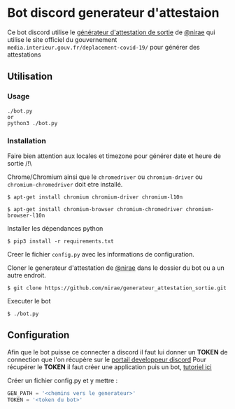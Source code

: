 # Bot discord generateur d'attestaion
Ce bot discord utilise le [générateur d'attestation de sortie](https://github.com/nirae/generateur_attestation_sortie) de [@nirae](https://github.com/nirae) qui utilise le site officiel du gouvernement `media.interieur.gouv.fr/deplacement-covid-19/` pour générer des attestations

## Utilisation
### Usage

```shell
./bot.py
or
python3 ./bot.py
```

### Installation

Faire bien attention aux locales et timezone pour générer date et heure de sortie /!\

Chrome/Chromium ainsi que le `chromedriver` ou `chromium-driver` ou `chromium-chromedriver` doit etre installé.

`$ apt-get install chromium chromium-driver chromium-l10n`

`$ apt-get install chromium-browser chromium-chromedriver chromium-browser-l10n`

Installer les dépendances python

`$ pip3 install -r requirements.txt`

Creer le fichier `config.py` avec les informations de configuration.

Cloner le generateur d'attestation de [@nirae](https://github.com/nirae) dans le dossier du bot ou a un autre endroit.

`$ git clone https://github.com/nirae/generateur_attestation_sortie.git`

Executer le bot

`$ ./bot.py`

## Configuration

Afin que le bot puisse ce connecter a discord il faut lui donner un **TOKEN** de connection que l'on récupère sur le [portail developpeur discord](https://discord.com/developers/applications)
Pour récupérer le **TOKEN** il faut créer une application puis un bot, [tutoriel ici](https://discordpy.readthedocs.io/en/latest/discord.html)

Créer un fichier config.py et y mettre :
```python
GEN_PATH = '<chemins vers le generateur>'
TOKEN = '<token du bot>'
```
